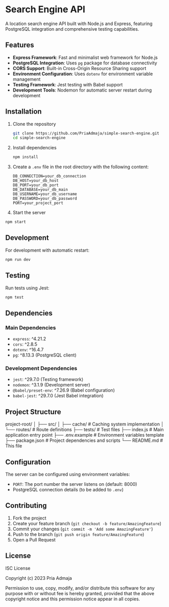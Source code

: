 # Search Engine API

A location search engine API built with Node.js and Express, featuring PostgreSQL integration and comprehensive testing capabilities.

## Features

- **Express Framework**: Fast and minimalist web framework for Node.js
- **PostgreSQL Integration**: Uses `pg` package for database connectivity
- **CORS Support**: Built-in Cross-Origin Resource Sharing support
- **Environment Configuration**: Uses `dotenv` for environment variable management
- **Testing Framework**: Jest testing with Babel support
- **Development Tools**: Nodemon for automatic server restart during development

## Installation

1. Clone the repository

   ```bash
   git clone https://github.com/PriaAdmaja/simple-search-engine.git
   cd simple-search-engine
   ```

2. Install dependencies

   ```bash
   npm install
   ```

3. Create a `.env` file in the root directory with the following content:

   ```env
   DB_CONNECTION=your_db_connection
   DB_HOST=your_db_host
   DB_PORT=your_db_port
   DB_DATABASE=your_db_main
   DB_USERNAME=your_db_username
   DB_PASSWORD=your_db_password
   PORT=your_project_port
   ```

4. Start the server

```bash
npm start
```

## Development

For development with automatic restart:

```bash
npm run dev
```

## Testing

Run tests using Jest:

```bash
npm test
```

## Dependencies

### Main Dependencies

- `express`: ^4.21.2
- `cors`: ^2.8.5
- `dotenv`: ^16.4.7
- `pg`: ^8.13.3 (PostgreSQL client)

### Development Dependencies

- `jest`: ^29.7.0 (Testing framework)
- `nodemon`: ^3.1.9 (Development server)
- `@babel/preset-env`: ^7.26.9 (Babel configuration)
- `babel-jest`: ^29.7.0 (Jest Babel integration)

## Project Structure

project-root/
│
├── src/
│ ├── cache/ # Caching system implementation
│ └── routes/ # Route definitions
├── tests/ # Test files
├── index.js # Main application entry point
├── .env.example # Environment variables template
├── package.json # Project dependencies and scripts
└── README.md # This file

## Configuration

The server can be configured using environment variables:

- `PORT`: The port number the server listens on (default: 8000)
- PostgreSQL connection details (to be added to `.env`)

## Contributing

1. Fork the project
2. Create your feature branch (`git checkout -b feature/AmazingFeature`)
3. Commit your changes (`git commit -m 'Add some AmazingFeature'`)
4. Push to the branch (`git push origin feature/AmazingFeature`)
5. Open a Pull Request

## License

ISC License

Copyright (c) 2023 Pria Admaja

Permission to use, copy, modify, and/or distribute this software for any purpose with or without fee is hereby granted, provided that the above copyright notice and this permission notice appear in all copies.

